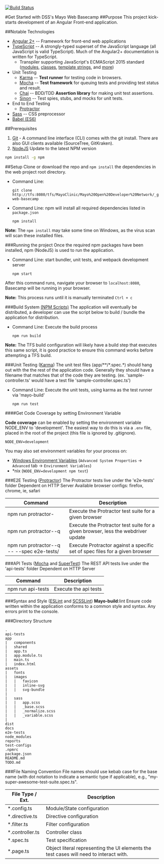[![Build Status](http://tfs:8080/tfs/MayoClinic/_apis/public/build/definitions/2f49d3e6-4c50-4efe-9a92-a45130cc4a0a/545/badge)](http://tfs/tfs/MayoClinic/Mayo%20Open%20Developer%20Network/_git/mayo-web-basecamp?path=%2F&version=GBdevelop&_a=contents)

#Get Started with DSS's Mayo Web Basecamp 
##Purpose
This project kick-starts development of an Angular Front-end application.

##Notable Technologies
- [Angular 2+](https://angular.io/) -- Framework for front-end web applications
- [TypeScript](https://www.typescriptlang.org/) -- A strongly-typed superset of the JavaScript language (all JavaScript is valid TypeScript). Much of the Angular2+ documentation is written for TypeScript.
  - Transpiler supporting JavaScript's ECMAScript 2015 standard ([modules](https://babeljs.io/docs/learn-es2015/#modules), [classes](https://babeljs.io/docs/learn-es2015/#classes), [template strings](https://babeljs.io/docs/learn-es2015/#template-strings), and [more](https://babeljs.io/docs/learn-es2015/))
- Unit Testing
  - [Karma](https://karma-runner.github.io/0.13/index.html) -- __Test runner__ for testing code in browsers.
  - [Mocha](https://mochajs.org) -- __Test framework__ for queuing tests and providing test status and result.
  - [Chai](http://chaijs.com/) -- BDD/TDD __Assertion library__ for making unit test assertions.
  - [Sinon](http://sinonjs.org/) -- Test spies, stubs, and mocks for unit tests.
- End to End Testing
  - [Protractor](http://www.protractortest.org/#/)
- [Sass](http://sass-lang.com/) -- CSS preprocessor
- [Babel (ES6)](https://babeljs.io/) 

##Prerequisites
1. [Git](https://git-scm.com/downloads) - A command line interface (CLI) comes with the git install.  There are also GUI clients available (SourceTree, GitKraken).
2. [NodeJS](https://nodejs.org/en/)
Update to the latest NPM version
  ```bash
  npm install -g npm
  ```

##Setup
Clone or download the repo and `npm install` the dependencies in the web project root directory.
- Command Line:
  ```
  git clone http://tfs:8080/tfs/MayoClinic/Mayo%20Open%20Developer%20Network/_git/mayo-web-basecamp 
  ```

- Command Line: npm will install all required dependencies listed in `package.json`
  ```
  npm install
  ```

__Note:__ The `npm install` may take some time on Windows, as the virus scan will scan these installed files.

###Running the project
Once the required npm packages have been installed, npm (NodeJS) is used to run the application.
- Command Line: start bundler, unit tests, and webpack development server
  ```
  npm start 
  ```

After this command runs, navigate your browser to `localhost:8080`, Basecamp will be running in your browser.

__Note:__ This process runs until it is manually terminated `Ctrl + c` 

###Build System [(NPM Scripts)](https://docs.npmjs.com/misc/scripts)
The application will eventually be distributed, a developer can use the script below to build / bundle the application for distribution.
- Command Line: Execute the build process
  ```
  npm run build
  ```

__Note:__ The TFS build configuration will likely have a build step that executes this same script, it is good practice to ensure this command works before attempting a TFS build.

###Unit Testing ([Karma](https://karma-runner.github.io/0.13/index.html))
The unit test files (app/\*\*/\*.spec.*) should hang out with the the rest of the application code. Generally they should have a filename that matches that of the code they are testing. (ex. 'sample-controller.ts' would have a test file 'sample-controller.spec.ts')
- Command Line: Execute the unit tests, using karma as the test runner via 'mayo-build'
  ```
  npm run test
  ```

####Get Code Coverage by setting Environment Variable

__Code coverage__ can be enabled by setting the environment variable NODE_ENV to 'development'. The easiest way to do this is via a `.env` file, placed in the root of the project (this file is ignored by .gitignore).
```
NODE_ENV=development
```

You may also set environment variables for your process on:
  - [Windows Environment Variables](<https://msdn.microsoft.com/en-us/library/windows/desktop/ms682653%28v=vs.85%29.aspx>) (`Advanced System Properties` -> `Advanced` tab -> `Environment Variables`)
  - *nix (`NODE_ENV=development npm test`)


###E2E Testing ([Protractor](http://www.protractortest.org/#/))
The Protractor tests live under the 'e2e-tests' folder
Dependent on HTTP Server
Available browser configs: firefox, chrome, ie, safari

|  Command  |  Description  |
|  -------  |  -----------  |
|  npm run protractor-<browser>  |  Execute the Protractor test suite for a given browser  |
|  npm run protractor-<browser>-q  |  Execute the Protractor test suite for a given browser, less the webdriver update  |
|  npm run protractor-<browser>-q -- --spec e2e-tests/<path to specs>  |  Execute Protractor against a specific set of spec files for a given browser  |


###API Tests ([Mocha](https://mochajs.org/) and [SuperTest](https://github.com/visionmedia/supertest))
The REST API tests live under the 'api-tests' folder
Dependent on HTTP Server

|  Command  |  Description  |
|  ---  |  ---  |
|  npm run api-tests  |  Execute the api tests  |


###Syntax and Style ([ESLint](http://eslint.org/) and [SCSSLint](https://github.com/brigade/scss-lint))
__Mayo-build__:lint Ensure code written within the application conforms to a common style and syntax.  Any errors print to the console.

###Directory Structure
```
.
api-tests
app
|   components
|   shared
|   app.ts
|   app.module.ts
|   main.ts
|   index.html
assets
|   fonts
|   images
|   |   favicon
|   |   inline-svg
|   |   svg-bundle
|   
|   sass
|   |   app.scss
|   |   _base.scss
|   |   _normalize.scss
|   |   _variable.scss
|
dist
docs
e2e-tests
node_modules
reports
test-configs
.npmrc
package.json
README.md
TODO.md
```


###File Naming Convention
File names should use kebab case for the base name (with dot notation to indicate a semantic type if applicable), e.g., "my-super-awesome-test-suite.spec.ts".

|  File Type / Ext.  |  Description  |
|  ---  |  ---  |
|  *.config.ts  |  Module/State configuration  |
|  *.directive.ts  |  Directive configuration  |
|  *.filter.ts  | Filter configuration
|  *.controller.ts  |  Controller class  |
|  *.spec.ts  |  Test specification  |
|  *.page.ts  |  Object literal representing the UI elements the test cases will need to interact with.  |
